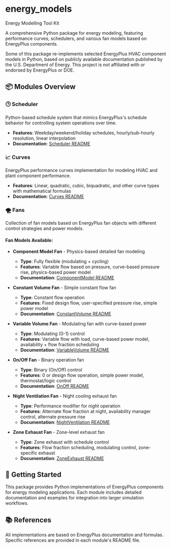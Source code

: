 # energy_models
Energy Modelling Tool Kit

A comprehensive Python package for energy modeling, featuring performance curves, schedulers, and various fan models based on EnergyPlus components.

Some of this package re-implements selected EnergyPlus HVAC component models in Python, based on publicly available documentation published by the U.S. Department of Energy. This project is not affiliated with or endorsed by EnergyPlus or DOE.

## 📦 Modules Overview

### 🕒 Scheduler
Python-based schedule system that mimics EnergyPlus's schedule behavior for controlling system operations over time.
- **Features**: Weekday/weekend/holiday schedules, hourly/sub-hourly resolution, linear interpolation
- **Documentation**: [Scheduler README](energy_models/scheduler/README.md)

### 📈 Curves
EnergyPlus performance curves implementation for modeling HVAC and plant component performance.
- **Features**: Linear, quadratic, cubic, biquadratic, and other curve types with mathematical formulas
- **Documentation**: [Curves README](energy_models/curves/README.md)

### 🌪️ Fans
Collection of fan models based on EnergyPlus fan objects with different control strategies and power models.

#### Fan Models Available:

- **Component Model Fan** - Physics-based detailed fan modeling
  - **Type**: Fully flexible (modulating + cycling)
  - **Features**: Variable flow based on pressure, curve-based pressure rise, physics-based power model
  - **Documentation**: [ComponentModel README](energy_models/fans/component_model/README.md)

- **Constant Volume Fan** - Simple constant flow fan
  - **Type**: Constant flow operation
  - **Features**: Fixed design flow, user-specified pressure rise, simple power model
  - **Documentation**: [ConstantVolume README](energy_models/fans/constant_volume/README.md)

- **Variable Volume Fan** - Modulating fan with curve-based power
  - **Type**: Modulating (0-1) control
  - **Features**: Variable flow with load, curve-based power model, availability + flow fraction scheduling
  - **Documentation**: [VariableVolume README](energy_models/fans/variable_volume/README.md)

- **On/Off Fan** - Binary operation fan
  - **Type**: Binary (On/Off) control
  - **Features**: 0 or design flow operation, simple power model, thermostat/logic control
  - **Documentation**: [OnOff README](energy_models/fans/on_off/README.md)

- **Night Ventilation Fan** - Night cooling exhaust fan
  - **Type**: Performance modifier for night operation
  - **Features**: Alternate flow fraction at night, availability manager control, alternate pressure rise
  - **Documentation**: [NightVentilation README](energy_models/fans/night_ventilation/README.md)

- **Zone Exhaust Fan** - Zone-level exhaust fan
  - **Type**: Zone exhaust with schedule control
  - **Features**: Flow fraction scheduling, modulating control, zone-specific exhaust
  - **Documentation**: [ZoneExhaust README](energy_models/fans/zone_exhaust/README.md)

## 🚀 Getting Started

This package provides Python implementations of EnergyPlus components for energy modeling applications. Each module includes detailed documentation and examples for integration into larger simulation workflows.

## 📚 References

All implementations are based on EnergyPlus documentation and formulas. Specific references are provided in each module's README file.
